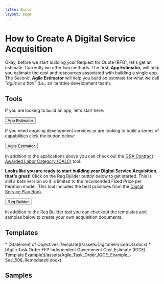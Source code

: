 ```yaml
---
title: Build
layout: page
---
```


<h1>How to Create A Digital Service Acquisition</h1>

Okay, before we start building your Request for Quote (RFQ), let's get an estimate. Currently we offer two methods. The first, <strong>App Estimator,</strong> will help you estimate the cost and rescources associated with building a single app.  The Second, <strong>Agile Estimator</strong> will help you build an estimate for what we call <em>"agile in a box"</em> (i.e., an iterative development team).

<h2>Tools</h2>
<p>If you are looking to build an app, let's start here:</p>
<p><div><FORM>
<INPUT TYPE="button" VALUE="App Estimator" onClick="parent.location='https://pre-award.herokuapp.com/'">
</FORM>
</div></p>

<p>If you need ongoing development services or are looking to build a series of capabilities click the button below:</p>
<p><div><FORM>
<INPUT TYPE="button" VALUE="Agile Estimator" onClick="parent.location='https://acquisition-planning-beta.herokuapp.com/agile_estimator'">
</FORM></div></p>

In addition to the applications above you can check out the [GSA Contract Awarded Labor Category (CALC)](https://calc.gsa.gov/) tool.


<strong>Looks like you are ready to start building your Digital Service Acquisition, that's great!</strong> Click on the Req Builder  button below to get started. This is still a beta version so it is limited to the recomended Fixed Price per Iteration model. This tool includes the best practices from the <a href="https://playbook.cio.gov/">Digital Service Play Book</a>


<FORM>
<INPUT TYPE="button" VALUE="Req Builder" onClick="parent.location='https://acquisition-planning-beta.herokuapp.com/'">
</FORM>
<p></P>
<p>In addition to the Req Builder tool you can checkout the templates and samples below to create your own acquisition documents.
<span class="anchor" id="data-custodian-development"></span></p>

<h2>Templates</h2>
* [Statement of Objectives Template](/assets/DigitalServiceSOO.docx)
* [Agile Task Order FFP Independent Government Cost Estimate (IGCE) Template Example](/assets/Agile_Task_Order_IGCE_Example_-Sec_508_Remediated.docx)
 


<h2>Samples</h2.
* [Request For Quotes System Modernization Sample](/assets/Agile%20Task%20Order%20Example.docx)
* [Request For Quote Enterprise Collaboration and Customer Relationship Management Correspondence System Implementation](/assets/CRMTaskOrder%20Sample%20DRAFT.docx)






